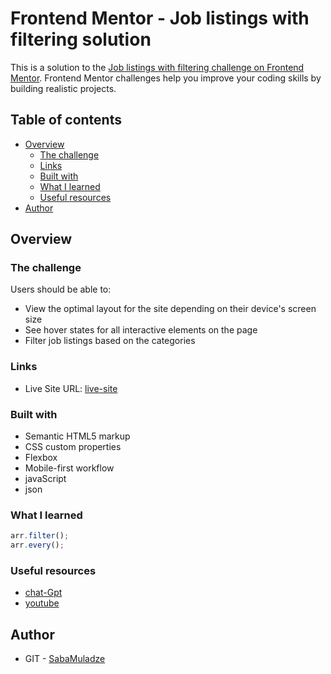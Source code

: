 # Frontend Mentor - Job listings with filtering solution

This is a solution to the [Job listings with filtering challenge on Frontend Mentor](https://www.frontendmentor.io/challenges/job-listings-with-filtering-ivstIPCt). Frontend Mentor challenges help you improve your coding skills by building realistic projects. 

## Table of contents

- [Overview](#overview)
  - [The challenge](#the-challenge)
  - [Links](#links)
  - [Built with](#built-with)
  - [What I learned](#what-i-learned)
  - [Useful resources](#useful-resources)
- [Author](#author)


## Overview

### The challenge

Users should be able to:

- View the optimal layout for the site depending on their device's screen size
- See hover states for all interactive elements on the page
- Filter job listings based on the categories



### Links

- Live Site URL: [live-site](https://github.com/SabaMuladze/job-listings.git)


### Built with

- Semantic HTML5 markup
- CSS custom properties
- Flexbox
- Mobile-first workflow
- javaScript
- json


### What I learned



```js
arr.filter();
arr.every();
```

### Useful resources

- [chat-Gpt](https://chat.openai.com/) 
- [youtube](https://www.youtube.com/shorts/QgWQu8czOXA) 



## Author

- GIT - [SabaMuladze](https://github.com/SabaMuladze)

